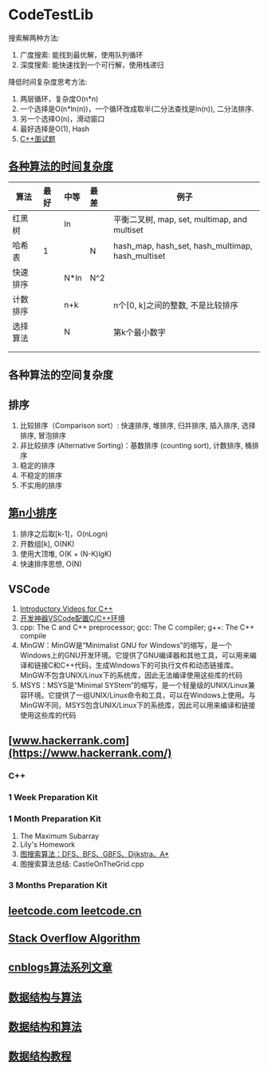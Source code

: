 # CodeTestLib
搜索解两种方法:
1. 广度搜索: 能找到最优解，使用队列循环
2. 深度搜索: 能快速找到一个可行解，使用栈递归

降低时间复杂度思考方法:
1. 两层循环，复杂度O(n*n)
2. 一个选择是O(n*ln(n))，一个循环改成取半(二分法查找是ln(n)), 二分法排序.
3. 另一个选择O(n)，滑动窗口
4. 最好选择是O(1), Hash
5. [C++面试题](https://zhuanlan.zhihu.com/p/629336564)

## [各种算法的时间复杂度](https://zh.wikipedia.org/wiki/%E6%8E%92%E5%BA%8F%E7%AE%97%E6%B3%95)
|   算法   |   最好     |   中等   |    最差   | 例子                                              |
| --------|:----------|:----------|:----------|--------------------------------------------------|
| 红黑树   |            |  ln      |          | 平衡二叉树, map, set, multimap, and multiset       |
| 哈希表   |    1       |          |     N    | hash_map, hash_set, hash_multimap, hash_multiset |
| 快速排序 |            | N*ln     |     N^2  |                                                  |
| 计数排序 |            |  n+k     |           | n个[0, k]之间的整数, 不是比较排序                  |
| 选择算法 |            |  N       |           | 第k个最小数字                                     |
|         |            |          |           |                                                  |
|         |            |          |           |                                                  |

## 各种算法的空间复杂度

## 排序
1. 比较排序（Comparison sort）: 快速排序, 堆排序, 归并排序, 插入排序, 选择排序, 冒泡排序
2. 非比较排序 (Alternative Sorting)：基数排序 (counting sort), 计数排序, 桶排序
3. 稳定的排序
4. 不稳定的排序
5. 不实用的排序

## [第n小排序](https://blog.csdn.net/qq_39526250/article/details/94599580)
1. 排序之后取[k-1]，O(nLogn)
2. 开数组[k], O(NK)
3. 使用大顶堆, O(K + (N-K)lgK)
4. 快速排序思想, O(N)

## VSCode
1. [Introductory Videos for C++](https://code.visualstudio.com/docs/cpp/introvideos-cpp)
2. [开发神器VSCode配置C/C++环境](https://mp.weixin.qq.com/s/H4WsUtequaO0vLuIBXLX7w)
3. cpp: The C and C++ preprocessor; gcc: The C compiler; g++: The C++ compile
4. MinGW：MinGW是“Minimalist GNU for Windows”的缩写，是一个Windows上的GNU开发环境。它提供了GNU编译器和其他工具，可以用来编译和链接C和C++代码，生成Windows下的可执行文件和动态链接库。MinGW不包含UNIX/Linux下的系统库，因此无法编译使用这些库的代码
5. MSYS：MSYS是“Minimal SYStem”的缩写，是一个轻量级的UNIX/Linux兼容环境。它提供了一组UNIX/Linux命令和工具，可以在Windows上使用。与MinGW不同，MSYS包含UNIX/Linux下的系统库，因此可以用来编译和链接使用这些库的代码

## [www.hackerrank.com](https://www.hackerrank.com/)

### C++

### 1 Week Preparation Kit

### 1 Month Preparation Kit
1. The Maximum Subarray
2. Lily's Homework
3. [图搜索算法：DFS、BFS、GBFS、Dijkstra、A*](https://zhuanlan.zhihu.com/p/346666812)
4. 图搜索算法总结: CastleOnTheGrid.cpp
### 3 Months Preparation Kit

## [leetcode.com  leetcode.cn](https://leetcode.com)

## [Stack Overflow Algorithm](https://devtut.github.io/algorithm/)

## [cnblogs算法系列文章](https://www.cnblogs.com/huansky/p/13488234.html)

## [数据结构与算法](https://www.runoob.com/data-structures/data-structures-tutorial.html)

## [数据结构和算法](https://zhuanlan.zhihu.com/p/37289934)

## [数据结构教程](https://www.dotcpp.com/course/ds-start/)